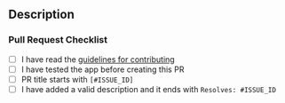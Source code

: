 ## Description

### Pull Request Checklist

* [ ] I have read the [guidelines for contributing](https://Oztechan/CCC/docs/CONTRIBUTING.md)
* [ ] I have tested the app before creating this PR
* [ ] PR title starts with `[#ISSUE_ID]`
* [ ] I have added a valid description and it ends with `Resolves: #ISSUE_ID`